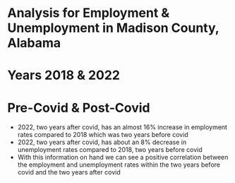 # Analysis for Employment & Unemployment in Madison County, Alabama
# Years 2018 & 2022
# Pre-Covid & Post-Covid

-	2022, two years after covid, has an almost 16% increase in employment rates compared to 2018 which was two years before covid
-	2022, two years after covid, has about an 8% decrease in unemployment rates compared to 2018, two years before covid
-	With this information on hand we can see a positive correlation between the employment and unemployment rates within the two years before covid and the two years after covid


